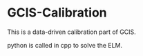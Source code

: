 # GCIS-Calibration
This is a data-driven calibration part of GCIS.

python is called in cpp to solve the ELM.
